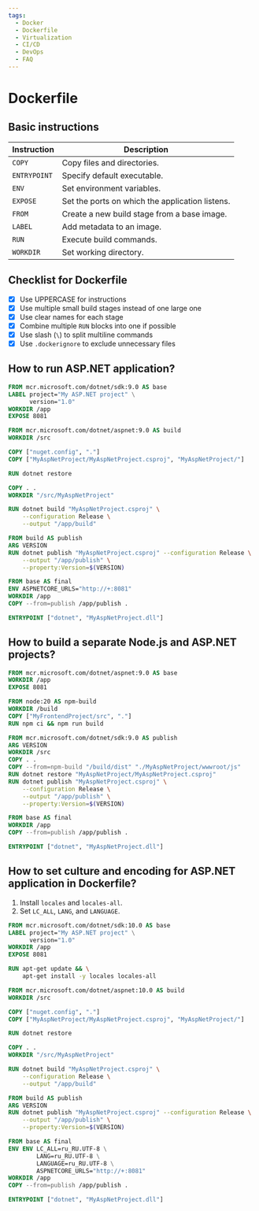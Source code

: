```yaml
---
tags:
  - Docker
  - Dockerfile
  - Virtualization
  - CI/CD
  - DevOps
  - FAQ
---
```


# Dockerfile

## Basic instructions

| Instruction  | Description                                     |
|--------------|-------------------------------------------------|
| `COPY`       | Copy files and directories.                     |
| `ENTRYPOINT` | Specify default executable.                     |
| `ENV`        | Set environment variables.                      |
| `EXPOSE`     | Set the ports on which the application listens. |
| `FROM`       | Create a new build stage from a base image.     |
| `LABEL`      | Add metadata to an image.                       |
| `RUN`        | Execute build commands.                         |
| `WORKDIR`    | Set working directory.                          |

## Checklist for Dockerfile

- [x] Use UPPERCASE for instructions
- [x] Use multiple small build stages instead of one large one
- [x] Use clear names for each stage
- [x] Combine multiple `RUN` blocks into one if possible
- [x] Use slash (`\`) to split multiline commands
- [x] Use `.dockerignore` to exclude unnecessary files

## How to run ASP.NET application?

```dockerfile
FROM mcr.microsoft.com/dotnet/sdk:9.0 AS base
LABEL project="My ASP.NET project" \
      version="1.0"
WORKDIR /app
EXPOSE 8081

FROM mcr.microsoft.com/dotnet/aspnet:9.0 AS build
WORKDIR /src

COPY ["nuget.config", "."]
COPY ["MyAspNetProject/MyAspNetProject.csproj", "MyAspNetProject/"]

RUN dotnet restore

COPY . .
WORKDIR "/src/MyAspNetProject"

RUN dotnet build "MyAspNetProject.csproj" \
    --configuration Release \
    --output "/app/build"

FROM build AS publish
ARG VERSION
RUN dotnet publish "MyAspNetProject.csproj" --configuration Release \
    --output "/app/publish" \
    --property:Version=$(VERSION)

FROM base AS final
ENV ASPNETCORE_URLS="http://+:8081"
WORKDIR /app
COPY --from=publish /app/publish .

ENTRYPOINT ["dotnet", "MyAspNetProject.dll"]
```

## How to build a separate Node.js and ASP.NET projects?

```dockerfile
FROM mcr.microsoft.com/dotnet/aspnet:9.0 AS base
WORKDIR /app
EXPOSE 8081

FROM node:20 AS npm-build
WORKDIR /build
COPY ["MyFrontendProject/src", "."]
RUN npm ci && npm run build

FROM mcr.microsoft.com/dotnet/sdk:9.0 AS publish
ARG VERSION
WORKDIR /src
COPY . .
COPY --from=npm-build "/build/dist" "./MyAspNetProject/wwwroot/js"
RUN dotnet restore "MyAspNetProject/MyAspNetProject.csproj"
RUN dotnet publish "MyAspNetProject.csproj" \
    --configuration Release \
    --output "/app/publish" \
    --property:Version=$(VERSION)

FROM base AS final
WORKDIR /app
COPY --from=publish /app/publish .

ENTRYPOINT ["dotnet", "MyAspNetProject.dll"]
```

## How to set culture and encoding for ASP.NET application in Dockerfile?

1. Install `locales` and `locales-all`.
2. Set `LC_ALL`, `LANG`, and `LANGUAGE`.

```dockerfile
FROM mcr.microsoft.com/dotnet/sdk:10.0 AS base
LABEL project="My ASP.NET project" \
      version="1.0"
WORKDIR /app
EXPOSE 8081

RUN apt-get update && \
    apt-get install -y locales locales-all

FROM mcr.microsoft.com/dotnet/aspnet:10.0 AS build
WORKDIR /src

COPY ["nuget.config", "."]
COPY ["MyAspNetProject/MyAspNetProject.csproj", "MyAspNetProject/"]

RUN dotnet restore

COPY . .
WORKDIR "/src/MyAspNetProject"

RUN dotnet build "MyAspNetProject.csproj" \
    --configuration Release \
    --output "/app/build"

FROM build AS publish
ARG VERSION
RUN dotnet publish "MyAspNetProject.csproj" --configuration Release \
    --output "/app/publish" \
    --property:Version=$(VERSION)

FROM base AS final
ENV ENV LC_ALL=ru_RU.UTF-8 \
        LANG=ru_RU.UTF-8 \
        LANGUAGE=ru_RU.UTF-8 \
        ASPNETCORE_URLS="http://+:8081"
WORKDIR /app
COPY --from=publish /app/publish .

ENTRYPOINT ["dotnet", "MyAspNetProject.dll"]
```
